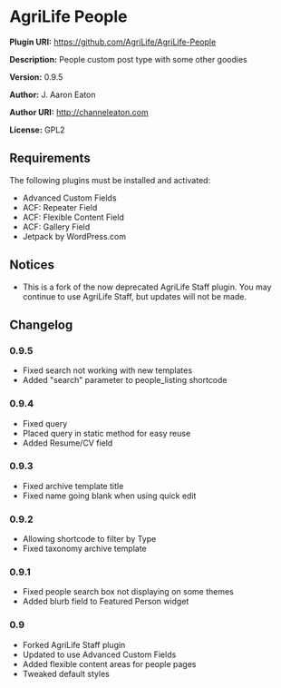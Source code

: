 # AgriLife People

__Plugin URI:__ https://github.com/AgriLife/AgriLife-People

__Description:__ People custom post type with some other goodies

__Version:__ 0.9.5

__Author:__ J. Aaron Eaton

__Author URI:__ http://channeleaton.com

__License:__ GPL2

## Requirements

The following plugins must be installed and activated:

* Advanced Custom Fields
* ACF: Repeater Field
* ACF: Flexible Content Field
* ACF: Gallery Field
* Jetpack by WordPress.com

## Notices

* This is a fork of the now deprecated AgriLife Staff plugin. You may continue to use AgriLife Staff, but updates will not be made.

## Changelog

### 0.9.5

* Fixed search not working with new templates
* Added "search" parameter to people_listing shortcode

### 0.9.4

* Fixed query
* Placed query in static method for easy reuse
* Added Resume/CV field

### 0.9.3

* Fixed archive template title
* Fixed name going blank when using quick edit

### 0.9.2

* Allowing shortcode to filter by Type
* Fixed taxonomy archive template

### 0.9.1

* Fixed people search box not displaying on some themes
* Added blurb field to Featured Person widget

### 0.9

* Forked AgriLife Staff plugin
* Updated to use Advanced Custom Fields
* Added flexible content areas for people pages
* Tweaked default styles
